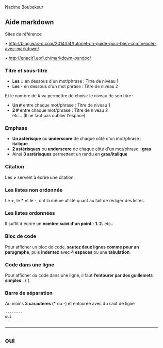 Nacime Boubekeur

## Aide markdown ##

Sites de référence

• http://blog.wax-o.com/2014/04/tutoriel-un-guide-pour-bien-commencer-avec-markdown/

• http://enacit1.epfl.ch/markdown-pandoc/

 ### Titre et sous-titre ###

- **Les =** en dessous d'un mot/phrase : Titre de niveau 1
- **Les -** en dessous d'un mot phrase : Titre de niveau 2

Et le nombre de # va permettre de choisir le niveau de son titre :
- **Un #** entre chaque mot/phrase : Titre de niveau 1
- **2 #** entre chaque mot/phrase : Titre de niveau 2  
etc... (Il ne faut pas oublier l'espace)

### Emphase ###

- **Un astérisque** ou **underscore** de chaque côté d'un mot/phrase : **italique**
- **2 astérisques** ou **underscore** de chaque côté d'un mot/phrase : **gras**
- Ainsi **3 asrérisques** permettent un rendu en **gras/italique**

### Citation ###

Les **>** servent à écrire une citation.

### Les listes non ordonnée ###

Le **+**, le __*__ et le **-**, ont la même utilité quant au fait de rédiger des listes.

### Les listes ordonnées ###

Il suffit d'écrire un **nombre suivi d'un point** : **1. 2.** etc..

### Bloc de code ###

Pour afficher un bloc de code, **sautez deux lignes comme pour un paragraphe**, puis **indentez** avec **4 espaces** ou une **tabulation**.

### Code dans une ligne ###

Pour afficher du code dans une ligne, il faut **l’entourer par des guillemets simples** : (`).

### Barre de séparation ###

Au moins **3 caractères** (* ou -) et entourée avec du saut de ligne

    --------
    oui
    --------

-------
oui
-------
